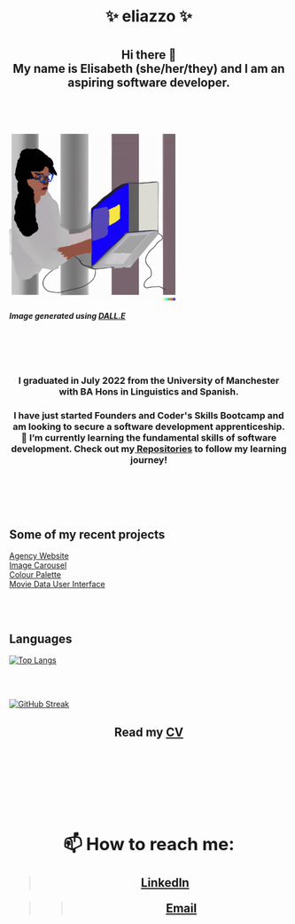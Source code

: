<h1 align="center">✨ eliazzo ✨<h1>

<h2 align="center"> Hi there 👋 <br> My name is Elisabeth (she/her/they) and I am an aspiring software developer. <h2> 
<br>
<br>
  
<img align="center" src="DALL.E.png" width="300" alt="Woman coding">

##### Image generated using [DALL.E](https://openai.com/dall-e-2/) 
<br>
<br>
<br>
<h3 align="center"> I graduated in July 2022 from the University of Manchester with BA Hons in Linguistics and Spanish. <h3>

<h3 align="center"> I have just started Founders and Coder's Skills Bootcamp and am looking to secure a software development apprenticeship. 🌱 I’m currently learning the fundamental skills of software development. Check out my<a href="https://github.com/eliazzo?tab=repositories"> Repositories</a> to follow my learning journey! <h3>
<br>
<br>
<br>


## Some of my recent projects 

<a href="https://github.com/fac27/agency-website">Agency Website</a><br>
<a href="https://github.com/eliazzo/Image-Carousel">Image Carousel</a><br>
<a href="https://github.com/eliazzo/Colour-palette">Colour Palette</a><br>
<a href="https://github.com/eliazzo/Movie-data">Movie Data User Interface</a><br>

<br>
<br>
  
## Languages

[![Top Langs](https://github-readme-stats.vercel.app/api/top-langs/?username=eliazzo&theme=dark)](https://github.com/eliazzo/github-readme-stats)

<br>
<br>

[![GitHub Streak](https://streak-stats.demolab.com/?user=eliazzo&theme=blueberry_duo)](https://git.io/streak-stats)


<h2 align="center"> Read my <a href="https://eliazzo.github.io/Website-2/CV%20FAC.pdf">CV<a><h2>

<br>
<br>

## 📫  How to reach me:

> [LinkedIn](https://www.linkedin.com/in/elisabeth-azzopardi-b3496a247/)

>> [Email](bethazz@hotmail.co.uk)


<!--
**eliazzo/eliazzo** is a ✨ _special_ ✨ repository because its `README.md` (this file) appears on your GitHub profile.

Here are some ideas to get you started:

- 🔭 I’m currently working on ...
- 🌱 I’m currently learning ...
- 👯 I’m looking to collaborate on ...
- 🤔 I’m looking for help with ...
- 💬 Ask me about ...
- 📫 How to reach me: ...
- 😄 Pronouns: ...
- ⚡ Fun fact: ...
-->
